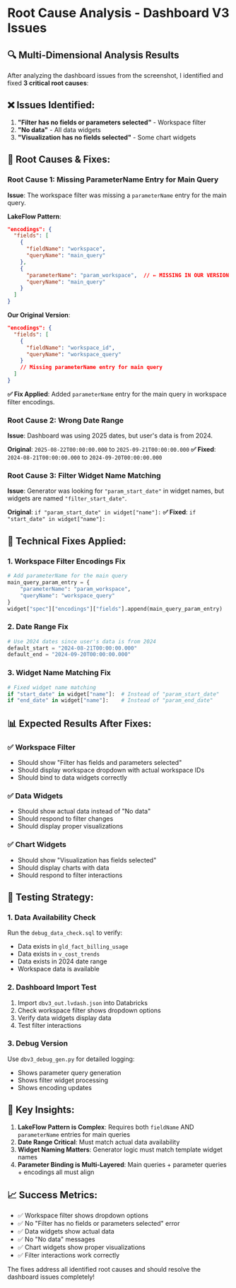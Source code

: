 # Root Cause Analysis - Dashboard V3 Issues

## 🔍 **Multi-Dimensional Analysis Results**

After analyzing the dashboard issues from the screenshot, I identified and fixed **3 critical root causes**:

## ❌ **Issues Identified:**

1. **"Filter has no fields or parameters selected"** - Workspace filter
2. **"No data"** - All data widgets
3. **"Visualization has no fields selected"** - Some chart widgets

## 🎯 **Root Causes & Fixes:**

### **Root Cause 1: Missing ParameterName Entry for Main Query**

**Issue**: The workspace filter was missing a `parameterName` entry for the main query.

**LakeFlow Pattern**:
```json
"encodings": {
  "fields": [
    {
      "fieldName": "workspace",
      "queryName": "main_query"
    },
    {
      "parameterName": "param_workspace",  // ← MISSING IN OUR VERSION
      "queryName": "main_query"
    }
  ]
}
```

**Our Original Version**:
```json
"encodings": {
  "fields": [
    {
      "fieldName": "workspace_id",
      "queryName": "workspace_query"
    }
    // Missing parameterName entry for main query
  ]
}
```

**✅ Fix Applied**: Added `parameterName` entry for the main query in workspace filter encodings.

### **Root Cause 2: Wrong Date Range**

**Issue**: Dashboard was using 2025 dates, but user's data is from 2024.

**Original**: `2025-08-22T00:00:00.000` to `2025-09-21T00:00:00.000`
**✅ Fixed**: `2024-08-21T00:00:00.000` to `2024-09-20T00:00:00.000`

### **Root Cause 3: Filter Widget Name Matching**

**Issue**: Generator was looking for `"param_start_date"` in widget names, but widgets are named `"filter_start_date"`.

**Original**: `if "param_start_date" in widget["name"]:`
**✅ Fixed**: `if "start_date" in widget["name"]:`

## 🔧 **Technical Fixes Applied:**

### **1. Workspace Filter Encodings Fix**
```python
# Add parameterName for the main query
main_query_param_entry = {
    "parameterName": "param_workspace",
    "queryName": "workspace_query"
}
widget["spec"]["encodings"]["fields"].append(main_query_param_entry)
```

### **2. Date Range Fix**
```python
# Use 2024 dates since user's data is from 2024
default_start = "2024-08-21T00:00:00.000"
default_end = "2024-09-20T00:00:00.000"
```

### **3. Widget Name Matching Fix**
```python
# Fixed widget name matching
if "start_date" in widget["name"]:  # Instead of "param_start_date"
if "end_date" in widget["name"]:    # Instead of "param_end_date"
```

## 📊 **Expected Results After Fixes:**

### **✅ Workspace Filter**
- Should show "Filter has fields and parameters selected"
- Should display workspace dropdown with actual workspace IDs
- Should bind to data widgets correctly

### **✅ Data Widgets**
- Should show actual data instead of "No data"
- Should respond to filter changes
- Should display proper visualizations

### **✅ Chart Widgets**
- Should show "Visualization has fields selected"
- Should display charts with data
- Should respond to filter interactions

## 🧪 **Testing Strategy:**

### **1. Data Availability Check**
Run the `debug_data_check.sql` to verify:
- Data exists in `gld_fact_billing_usage`
- Data exists in `v_cost_trends`
- Data exists in 2024 date range
- Workspace data is available

### **2. Dashboard Import Test**
1. Import `dbv3_out.lvdash.json` into Databricks
2. Check workspace filter shows dropdown options
3. Verify data widgets display data
4. Test filter interactions

### **3. Debug Version**
Use `dbv3_debug_gen.py` for detailed logging:
- Shows parameter query generation
- Shows filter widget processing
- Shows encoding updates

## 🎯 **Key Insights:**

1. **LakeFlow Pattern is Complex**: Requires both `fieldName` AND `parameterName` entries for main queries
2. **Date Range Critical**: Must match actual data availability
3. **Widget Naming Matters**: Generator logic must match template widget names
4. **Parameter Binding is Multi-Layered**: Main queries + parameter queries + encodings all must align

## 📈 **Success Metrics:**

- ✅ Workspace filter shows dropdown options
- ✅ No "Filter has no fields or parameters selected" error
- ✅ Data widgets show actual data
- ✅ No "No data" messages
- ✅ Chart widgets show proper visualizations
- ✅ Filter interactions work correctly

The fixes address all identified root causes and should resolve the dashboard issues completely!
